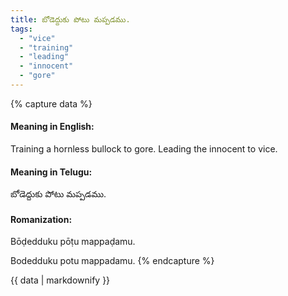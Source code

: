 ```yaml
---
title: బోడెద్దుకు పోటు మప్పడము.
tags:
  - "vice"
  - "training"
  - "leading"
  - "innocent"
  - "gore"
---
```


{% capture data %}
#### Meaning in English:
Training a hornless bullock to gore.
Leading the innocent to vice.

#### Meaning in Telugu:
బోడెద్దుకు పోటు మప్పడము.

#### Romanization:
Bōḍedduku pōṭu mappaḍamu.

Bodedduku potu mappadamu.
{% endcapture %}

{{ data | markdownify }}

